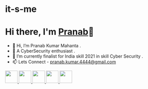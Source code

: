 # it-s-me
<h1>Hi there, I'm <a href="https://www.linkedin.com/in/pranab-kumar-mahanta">Pranab</a>👋</h1>


- 👋 Hi, I’m Pranab Kumar Mahanta .
- 👀 A CyberSecurity enthusiast .
- 🌱 I’m currently finalist for India skill 2021 in skill Cyber Security .
- 📫 Lets Connect - pranab.kumar.4444@gmail.com
<a href="https://api.whatsapp.com/send?phone=918455848289&text=Hey ! Lets Start a conversation ">
      <img src="https://exploitus.chinmayakumarbiswal.in/image/whatsapp.png" height="40px" width="40px">
   </a>
   <a href="https://www.facebook.com/pranab.kumar.mahanta.mark.42">
      <img src="https://exploitus.chinmayakumarbiswal.in/image/facebook.png" height="40px" width="40px">
   </a>
   <a href="https://www.instagram.com/m.a.r.k._42/">
      <img src="https://exploitus.chinmayakumarbiswal.in/image/instagram.png" height="40px" width="40px">
    </a>
    <a href="https://www.linkedin.com/in/pranab-kumar-mahanta">
       <img src="https://exploitus.chinmayakumarbiswal.in/image/linkedin.png" height="40px" width="40px">
   </a>
    <a href="https://twitter.com/mark42_PranaB">
      <img src="https://exploitus.chinmayakumarbiswal.in/image/twitter.png" height="40px" width="40px">
   </a>
